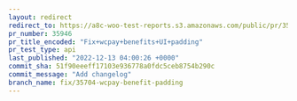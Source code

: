 ```yaml
---
layout: redirect
redirect_to: https://a8c-woo-test-reports.s3.amazonaws.com/public/pr/35946/api/index.html
pr_number: 35946
pr_title_encoded: "Fix+wcpay+benefits+UI+padding"
pr_test_type: api
last_published: "2022-12-13 04:00:26 +0000"
commit_sha: 51f90eeeff17103e936778a0fdc5ceb8754b290c
commit_message: "Add changelog"
branch_name: fix/35704-wcpay-benefit-padding
---
```

